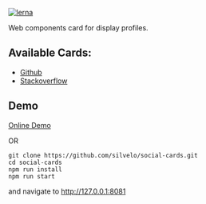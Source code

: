 [![lerna](https://img.shields.io/badge/maintained%20with-lerna-cc00ff.svg)](https://lernajs.io/)

Web components card for display profiles.

## Available Cards:
* [Github](https://github.com/silvelo/social-cards/tree/master/packages/github-card)
* [Stackoverflow](https://github.com/silvelo/social-cards/tree/master/packages/stackoverflow-card)



## Demo

[Online Demo](https://silvelo.github.io/social-cards/)

OR

```
git clone https://github.com/silvelo/social-cards.git
cd social-cards
npm run install
npm run start
```

and navigate to http://127.0.0.1:8081

